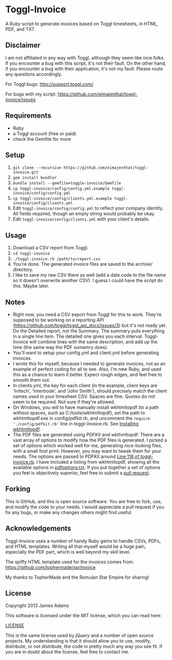 Toggl-Invoice
==========
A Ruby script to generate invoices based on Toggl timesheets, in HTML, PDF, and TXT.

Disclaimer
----------
I am not affiliated in any way with Toggl, although they seem like nice folks.  If you encounter a bug with this script, it's not their fault.  On the other hand, if you encounter a bug with their application, it's not my fault.  Please route any questions accordingly.

For Toggl bugs: http://support.toggl.com/

For bugs with my script: https://github.com/eimajenthat/toggl-invoice/issues

Requirements
------------
+ Ruby
+ a Toggl account (free or paid)
+ check the Gemfile for more

Setup
-----
1. `git clone --recursive https://github.com/eimajenthat/toggl-invoice.git`
2. `gem install bundler`
3. `bundle install --gemfile=toggle-invoice/Gemfile`
4. `cp toggl-invoice/config/config.yml.example toggl-invoice/config/config.yml`
5. `cp toggl-invoice/config/clients.yml.example toggl-invoice/config/clients.yml`
7. Edit `toggl-invoice/config/config.yml` to reflect your company identity.  All fields required, though an empty string would probably be okay.
7. Edit `toggl-invoice/config/clients.yml` with your client's details.

Usage
-----
1. Download a CSV report from Toggl.
2. `cd toggl-invoice`
3. `./toggl-invoice.rb /path/to/report.csv`
4. You're done.  The generated invoice files are saved to the archive/ directory.
5. I like to save my raw CSV there as well (add a date code to the file name so it doesn't overwrite another CSV).  I guess I could have the script do this.  Maybe later.

Notes
-----
+ Right now, you need a CSV export from Toggl for this to work.  They're supposed to be working on a reporting API (https://github.com/toggl/toggl_api_docs/issues/3) but it's not ready yet.  Do the Detailed report, not the Summary.  The summary puts everything in a single line item.  The detailed one gives you each interval.  Toggl-Invoice will combine lines with the same description, and add up the time (the same way the PDF sumamry does).
+ You'll want to setup your config.yml and client.yml before generating invoices.
+ I wrote this for myself, because I needed to generate invoices, not as an example of perfect coding for all to see.  Also, I'm new Ruby, and used this as a chance to learn it better.  Expect rough edges, and feel free to smooth them out.
+ In clients.yml, the key for each client (in the example, client keys are 'Initech', 'Intertrode', and 'John Smith'), should precisely match the client names used in your timesheet CSV.  Spaces are fine.  Quotes do not seem to be required.  Not sure if they're allowed.
+ On Windows, you will to have manually install wkhtmltopdf (to a path without spaces, such as C:/tools/wkhtmltopdf), set the path to wkhtmltopdf.exe in config/pdfkit.rb, and uncomment the `require './config/pdfkit.rb'` line in toggl-invoice.rb. See [Installing wkhtmltopdf](https://github.com/pdfkit/pdfkit/wiki/Installing-WKHTMLTOPDF#windows).
+ The PDF files are generated using PDFKit and wkthmltopdf.  There are a vast array of options to modify how the PDF files is generated.  I picked a set of options which worked well for me, generating nice-looking files, with a small foot print.  However, you may want to tweak them for your needs.  The options are passed to PDFKit around [Line 118 of toggl-invoice.rb](https://github.com/eimajenthat/toggl-invoice/blob/master/toggl-invoice.rb#L118).  I have included a listing from wkhtmltopdf, showing all the available options in [pdfoptions.txt](https://github.com/eimajenthat/toggl-invoice/blob/master/pdfoptions.txt).  If you put together a set of options you feel is objectively superior, feel free to submit a [pull request](https://github.com/eimajenthat/toggl-invoice/compare/).

Forking
-------
This is GitHub, and this is open source software.  You are free to fork, use, and modify the code to your needs.  I would appreciate a pull request if you fix any bugs, or make any changes others might find useful.

Acknowledgements
----------------
Toggl-Invoice uses a number of handy Ruby gems to handle CSVs, PDFs, and HTML templates.  Writing all that myself would be a huge pain, especially the PDF part, which is well beyond my skill level.

The spiffy HTML template used for the invoices comes from: https://github.com/tophermade/sprInvoice

My thanks to TopherMade and the Romulan Star Empire for sharing!

License
-------
Copyright 2013 James Adams

This software is licensed under the MIT license, which you can read here:

[LICENSE](https://github.com/eimajenthat/kashoo-php/blob/master/LICENSE)

This is the same license used by jQuery and a number of open source projects.  My understanding is that it should allow you to use, modify, distribute, or not distribute, the code in pretty much any way you see fit.  If you are in doubt about the license, feel free to contact me.

